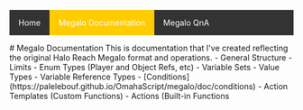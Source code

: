 <style type='text/css'>
ul {list-style-type: none;padding: 0;overflow: hidden;background-color: #333;}
li {  display:block; float: left;}
li a {display: block; color: white; text-align: center; padding: 14px 16px; text-decoration: none;}
li a:hover:not(.active) {background-color: #111;}
.active {background-color: #ffcc00;} </style>
<ul>
      <li><a href="https://palelebouf.github.io/OmahaScript/">Home</a></li>
      <li><a class="active" href="https://palelebouf.github.io/OmahaScript/megalo/doc/home">Megalo Documentation</a></li>
      <li><a href="https://palelebouf.github.io/OmahaScript/megalo/qna">Megalo QnA</a></li>
</ul>
# Megalo Documentation
This is documentation that I've created reflecting the original Halo Reach Megalo format and operations.
- General Structure
- Limits
- Enum Types (Player and Object Refs, etc)
- Variable Sets
- Value Types
- Variable Reference Types
- [Conditions](https://palelebouf.github.io/OmahaScript/megalo/doc/conditions)
- Action Templates (Custom Functions)
- Actions (Built-in Functions
